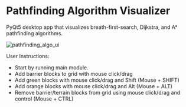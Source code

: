 # Pathfinding Algorithm Visualizer
PyQt5 desktop app that visualizes breath-first-search, Dijkstra, and A* pathfinding algorithms.

![pathfinding_algo_ui](https://user-images.githubusercontent.com/4152448/118221399-5efdfc00-b432-11eb-91a0-84fc95a560e5.png)

User Instructions:
  * Start by running main module.
  * Add barrier blocks to grid with mouse click/drag
  * Add green blocks with mouse click/drag and Shift (Mouse + SHIFT)
  * Add orange blocks with mouse click/drag and Alt (Mouse + ALT)
  * Remove barrier/terrain blocks from grid using mouse click/drag and control (Mouse + CTRL)

